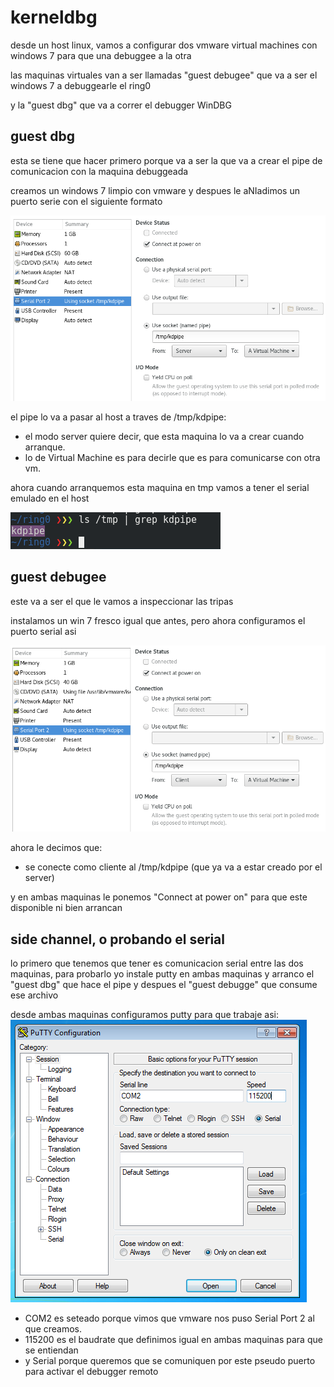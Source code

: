 # kerneldbg

desde un host linux, vamos a configurar dos vmware virtual machines con windows 7 para que una debuggee a la otra

las maquinas virtuales van a ser llamadas "guest debugee" que va a ser el windows 7 a debuggearle el ring0

y la "guest dbg" que va a correr el debugger WinDBG

## guest dbg
esta se tiene que hacer primero porque va a ser la que va a crear el pipe de comunicacion con la maquina debuggeada

creamos un windows 7 limpio con vmware y despues le aNIadimos un puerto serie con el siguiente formato

![alt text](https://github.com/lupulabs/kerneldbg/blob/master/img/confdebugee.png)

el pipe lo va a pasar al host a traves de /tmp/kdpipe:
* el modo server quiere decir, que esta maquina lo va a crear cuando arranque.
* lo de Virtual Machine es para decirle que es para comunicarse con otra vm.

ahora cuando arranquemos esta maquina en tmp vamos a tener el serial emulado en el host

![alt text](https://github.com/lupulabs/kerneldbg/blob/master/img/kdpipe.png)

## guest debugee
este va a ser el que le vamos a inspeccionar las tripas

instalamos un win 7 fresco igual que antes, pero ahora configuramos el puerto serial asi

![alt text](https://github.com/lupulabs/kerneldbg/blob/master/img/confdbg.png)

ahora le decimos que:
* se conecte como cliente al /tmp/kdpipe (que ya va a estar creado por el server)

y en ambas maquinas le ponemos "Connect at power on" para que este disponible ni bien arrancan

## side channel, o probando el serial
lo primero que tenemos que tener es comunicacion serial entre las dos maquinas, para probarlo yo instale putty en ambas maquinas y arranco el "guest dbg" que hace el pipe y despues el "guest debugge" que consume ese archivo

desde ambas maquinas configuramos putty para que trabaje asi:
![alt text](https://github.com/lupulabs/kerneldbg/blob/master/img/putty.png)

* COM2 es seteado porque vimos que vmware nos puso Serial Port 2 al que creamos.
* 115200 es el baudrate que definimos igual en ambas maquinas para que se entiendan
* y Serial porque queremos que se comuniquen por este pseudo puerto para activar el debugger remoto


